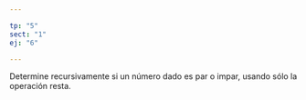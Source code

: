 ```yaml
---

tp: "5"
sect: "1"
ej: "6"

---
```


Determine recursivamente si un número dado es par o impar, usando sólo la operación resta. 